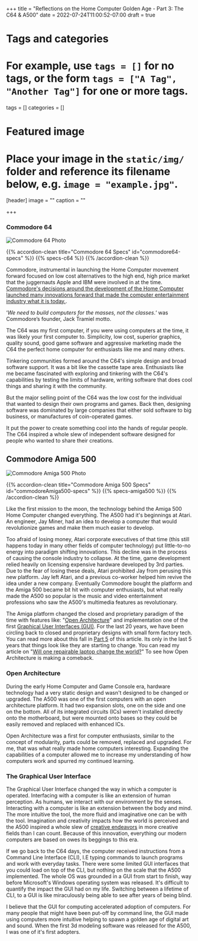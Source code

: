 +++
title = "Reflections on the Home Computer Golden Age - Part 3: The C64 & A500"
date = 2022-07-24T11:00:52-07:00
draft = true

# Tags and categories
# For example, use `tags = []` for no tags, or the form `tags = ["A Tag", "Another Tag"]` for one or more tags.
tags = []
categories = []

# Featured image
# Place your image in the `static/img/` folder and reference its filename below, e.g. `image = "example.jpg"`.
[header]
image = ""
caption = ""

+++
### Commodore 64

![Commodore 64 Photo](/img/memorials/personal-computers/commodore64-perpective-view-blue-background.jpg)

{{% accordion-clean title="Commodore 64 Specs" id="commodore64-specs" %}}
{{% specs-c64 %}}
{{% /accordion-clean %}}

Commodore, instrumental in launching the Home Computer movement forward focused on low cost alternatives to the high end, high price market that the juggernauts Apple and IBM were involved in at the time. [Commodore's decisions around the development of the Home Computer launched many innovations forward that made the computer entertainment industry what it is today.](https://www.bitmapbooks.com/blogs/news/back-to-basic-understanding-the-dazzling-legacy-of-the-commodore-64). 

‘*We need to build computers for the masses, not the classes*.‘ was Commodore’s founder, Jack Tramiel motto.

The C64 was my first computer, if you were using computers at the time, it was likely your first computer to. Simplicity, low cost, superior graphics, quality sound, good game software and aggressive marketing made the C64 the perfect home computer for enthusiasts like me and many others.

Tinkering communities formed around the C64's simple design and broad software support. It was a bit like the cassette tape area. Enthusiasts like me became fascinated with exploring and tinkering with the C64's capabilities by testing the limits of hardware, writing software that does cool things and sharing it with the community.

But the major selling point of the C64 was the low cost for the individual that wanted to design their own programs and games. Back then, designing software was dominated by large companies that either sold software to big business, or manufactures of coin-operated games.

It put the power to create something cool into the hands of regular people. The C64 inspired a whole slew of independent software designed for people who wanted to share their creations. 

## Commodore Amiga 500

![Commodore Amiga 500 Photo](/img/memorials/personal-computers/commodore-amiga-500-old-school.webp)

{{% accordion-clean title="Commodore Amiga 500 Specs" id="commodoreAmiga500-specs" %}}
{{% specs-amiga500 %}}
{{% /accordion-clean %}}



Like the first mission to the moon, the technology behind the Amiga 500 Home Computer changed everything. The A500 had it's beginnings at Atari. An engineer, Jay Miner, had an idea to develop a computer that would revolutionize games and make them much easier to develop. 

Too afraid of losing money, Atari corporate executives of that time (this still happens today in many other fields of computer technology) put little-to-no energy into paradigm shifting innovations. This decline was in the process of causing the console industry to collapse. At the time, game development relied heavily on licensing expensive hardware developed by 3rd parties. Due to the fear of losing these deals, Atari prohibited Jay from perusing this new platform. Jay left Atari, and a previous co-worker helped him revive the idea under a new company. Eventually Commodore bought the platform and the Amiga 500 became bit hit with computer enthusiasts, but what really made the A500 so popular is the music and video entertainment professions who saw the A500's multimedia features as revolutionary. 

The Amiga platform changed the closed and proprietary paradigm of the time with features like: "[Open Architecture](https://www.tomshardware.com/reviews/history-of-computers,4518-31.html)" and implementation one of the first [Graphical User Interfaces (GUI)](https://en.wikipedia.org/wiki/Graphical_user_interface). For the last 20 years, we have been circling back to closed and proprietary designs with small form factory tech. You can read more about this fall in [Part 5](/memorials/memorial-my-home-computer-gaming-biography-part-5.md) of this article. Its only in the last 5 years that things look like they are starting to change. You can read my article on "[Will one repairable laptop change the world?](https://www.scottrlarson.com/publications/publication-future-of-repairability/)" To see how Open Architecture is making a comeback.

### Open Architecture
During the early Home Computer and Game Console era, hardware technology had a very static design and wasn't designed to be changed or upgraded. The A500 was one of the first computers with an open architecture platform. It had two expansion slots, one on the side and one on the bottom. All of its integrated circuits (ICs) weren't installed directly onto the motherboard, but were mounted onto bases so they could be easily removed and replaced with enhanced ICs. 

Open Architecture was a first for computer enthusiasts, similar to the concept of modularity, parts could be removed, replaced and upgraded. For me, that was what really made home computers interesting. Expanding the capabilities of a computer allowed me to increase my understanding of how computers work and spurred my continued learning. 

### The Graphical User Interface
The Graphical User Interface changed the way in which a computer is operated. Interfacing with a computer is like an extension of human perception. As humans, we interact with our environment by the senses. Interacting with a computer is like an extension between the body and mind. The more intuitive the tool, the more fluid and imaginative one can be with the tool. Imagination and creativity impacts how the world is perceived and the A500 inspired a whole slew of [creative endeavors](https://www.indiegamewebsite.com/2018/10/19/the-complete-history-of-indie-games/) in more creative fields than I can count. Because of this innovation, everything our modern computers are based on owes its beggings to this era. 

If we go back to the C64 days, the computer received instructions from a Command Line Interface (CLI), I.E typing commands to launch programs and work with everyday tasks. There were some limited GUI interfaces that you could load on top of the CLI, but nothing on the scale that the A500 implemented. The whole OS was grounded in a GUI from start to finish, way before Microsoft's Windows operating system was released. It's difficult to quantify the impact the GUI had on my life. Switching between a lifetime of CLI, to a GUI is like miraculously being able to see after years of being blind. 

I believe that the GUI for computing accelerated adoption of computers.  For many people that might have been put-off by command line, the GUI made using computers more intuitive  helping to spawn a golden age of digital art and sound. When the first 3d modeling software was released for the A500, I was one of it's first adopters. 
